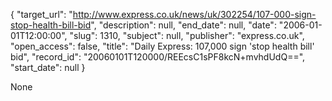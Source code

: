 {
  "target_url": "http://www.express.co.uk/news/uk/302254/107-000-sign-stop-health-bill-bid", 
  "description": null, 
  "end_date": null, 
  "date": "2006-01-01T12:00:00", 
  "slug": 1310, 
  "subject": null, 
  "publisher": "express.co.uk", 
  "open_access": false, 
  "title": "Daily Express: 107,000 sign 'stop health bill' bid", 
  "record_id": "20060101T120000/REEcsC1sPF8kcN+mvhdUdQ==", 
  "start_date": null
}

None